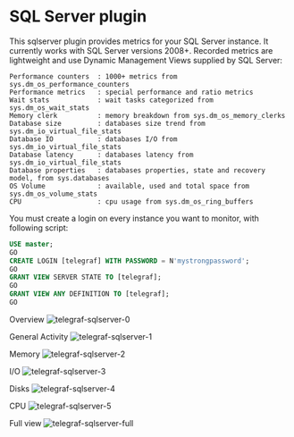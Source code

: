 # SQL Server plugin

This sqlserver plugin provides metrics for your SQL Server instance. 
It currently works with SQL Server versions 2008+. 
Recorded metrics are lightweight and use Dynamic Management Views supplied by SQL Server:
```
Performance counters  : 1000+ metrics from sys.dm_os_performance_counters
Performance metrics   : special performance and ratio metrics
Wait stats 			  : wait tasks categorized from sys.dm_os_wait_stats
Memory clerk		  : memory breakdown from sys.dm_os_memory_clerks
Database size         : databases size trend from sys.dm_io_virtual_file_stats
Database IO			  : databases I/O from sys.dm_io_virtual_file_stats
Database latency	  : databases latency from sys.dm_io_virtual_file_stats
Database properties   : databases properties, state and recovery model, from sys.databases
OS Volume             : available, used and total space from sys.dm_os_volume_stats
CPU				      : cpu usage from sys.dm_os_ring_buffers
```

You must create a login on every instance you want to monitor, with following script:
```SQL 
USE master; 
GO
CREATE LOGIN [telegraf] WITH PASSWORD = N'mystrongpassword';
GO
GRANT VIEW SERVER STATE TO [telegraf]; 
GO
GRANT VIEW ANY DEFINITION TO [telegraf]; 
GO
```

Overview
![telegraf-sqlserver-0](https://cloud.githubusercontent.com/assets/16494280/12538189/ec1b70aa-c2d3-11e5-97ec-1a4f575e8a07.png)

General Activity
![telegraf-sqlserver-1](https://cloud.githubusercontent.com/assets/16494280/12591410/f098b602-c467-11e5-9acf-2edea077ed7e.png)

Memory
![telegraf-sqlserver-2](https://cloud.githubusercontent.com/assets/16494280/12591412/f2075688-c467-11e5-9d0f-d256e032cd0e.png)

I/O
![telegraf-sqlserver-3](https://cloud.githubusercontent.com/assets/16494280/12591417/f40ccb84-c467-11e5-89ff-498fb1bc3110.png)

Disks
![telegraf-sqlserver-4](https://cloud.githubusercontent.com/assets/16494280/12591420/f5de5f68-c467-11e5-90c8-9185444ac490.png)

CPU
![telegraf-sqlserver-5](https://cloud.githubusercontent.com/assets/16494280/12591446/11dfe7b8-c468-11e5-9681-6e33296e70e8.png)

Full view
![telegraf-sqlserver-full](https://cloud.githubusercontent.com/assets/16494280/12591426/fa2b17b4-c467-11e5-9c00-929f4c4aea57.png)
